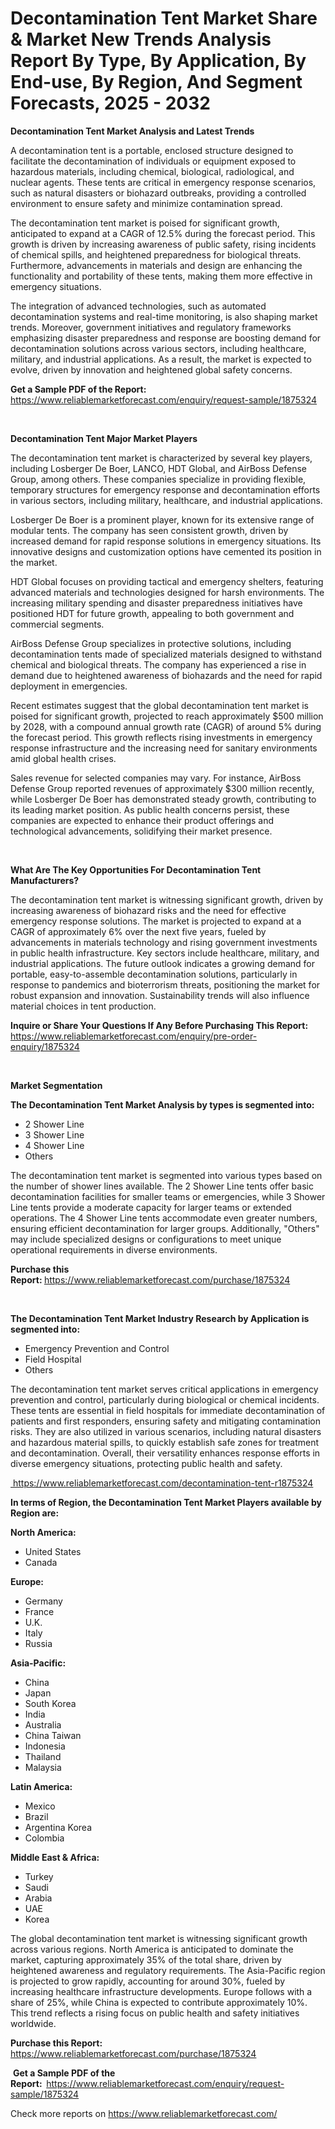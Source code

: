 <p><h1>Decontamination Tent Market Share & Market New Trends Analysis Report By Type, By Application, By End-use, By Region, And Segment Forecasts, 2025 - 2032</h1></p><p><strong>Decontamination Tent Market Analysis and Latest Trends</strong></p>
<p><p>A decontamination tent is a portable, enclosed structure designed to facilitate the decontamination of individuals or equipment exposed to hazardous materials, including chemical, biological, radiological, and nuclear agents. These tents are critical in emergency response scenarios, such as natural disasters or biohazard outbreaks, providing a controlled environment to ensure safety and minimize contamination spread.</p><p>The decontamination tent market is poised for significant growth, anticipated to expand at a CAGR of 12.5% during the forecast period. This growth is driven by increasing awareness of public safety, rising incidents of chemical spills, and heightened preparedness for biological threats. Furthermore, advancements in materials and design are enhancing the functionality and portability of these tents, making them more effective in emergency situations. </p><p>The integration of advanced technologies, such as automated decontamination systems and real-time monitoring, is also shaping market trends. Moreover, government initiatives and regulatory frameworks emphasizing disaster preparedness and response are boosting demand for decontamination solutions across various sectors, including healthcare, military, and industrial applications. As a result, the market is expected to evolve, driven by innovation and heightened global safety concerns.</p></p>
<p><strong>Get a Sample PDF of the Report:&nbsp;</strong> <a href="https://www.reliablemarketforecast.com/enquiry/request-sample/1875324?utm_campaign=3074&utm_medium=2&utm_source=Github&utm_content=ia&utm_term=04032025&utm_id=decontamination-tent">https://www.reliablemarketforecast.com/enquiry/request-sample/1875324</a></p>
<p>&nbsp;</p>
<p><strong>Decontamination Tent Major Market Players</strong></p>
<p><p>The decontamination tent market is characterized by several key players, including Losberger De Boer, LANCO, HDT Global, and AirBoss Defense Group, among others. These companies specialize in providing flexible, temporary structures for emergency response and decontamination efforts in various sectors, including military, healthcare, and industrial applications.</p><p>Losberger De Boer is a prominent player, known for its extensive range of modular tents. The company has seen consistent growth, driven by increased demand for rapid response solutions in emergency situations. Its innovative designs and customization options have cemented its position in the market.</p><p>HDT Global focuses on providing tactical and emergency shelters, featuring advanced materials and technologies designed for harsh environments. The increasing military spending and disaster preparedness initiatives have positioned HDT for future growth, appealing to both government and commercial segments.</p><p>AirBoss Defense Group specializes in protective solutions, including decontamination tents made of specialized materials designed to withstand chemical and biological threats. The company has experienced a rise in demand due to heightened awareness of biohazards and the need for rapid deployment in emergencies.</p><p>Recent estimates suggest that the global decontamination tent market is poised for significant growth, projected to reach approximately $500 million by 2028, with a compound annual growth rate (CAGR) of around 5% during the forecast period. This growth reflects rising investments in emergency response infrastructure and the increasing need for sanitary environments amid global health crises.</p><p>Sales revenue for selected companies may vary. For instance, AirBoss Defense Group reported revenues of approximately $300 million recently, while Losberger De Boer has demonstrated steady growth, contributing to its leading market position. As public health concerns persist, these companies are expected to enhance their product offerings and technological advancements, solidifying their market presence.</p></p>
<p>&nbsp;</p>
<p><strong>What Are The Key Opportunities For Decontamination Tent Manufacturers?</strong></p>
<p><p>The decontamination tent market is witnessing significant growth, driven by increasing awareness of biohazard risks and the need for effective emergency response solutions. The market is projected to expand at a CAGR of approximately 6% over the next five years, fueled by advancements in materials technology and rising government investments in public health infrastructure. Key sectors include healthcare, military, and industrial applications. The future outlook indicates a growing demand for portable, easy-to-assemble decontamination solutions, particularly in response to pandemics and bioterrorism threats, positioning the market for robust expansion and innovation. Sustainability trends will also influence material choices in tent production.</p></p>
<p><strong>Inquire or Share Your Questions If Any Before Purchasing This Report:</strong> <a href="https://www.reliablemarketforecast.com/enquiry/pre-order-enquiry/1875324?utm_campaign=3074&utm_medium=2&utm_source=Github&utm_content=ia&utm_term=04032025&utm_id=decontamination-tent">https://www.reliablemarketforecast.com/enquiry/pre-order-enquiry/1875324</a></p>
<p>&nbsp;</p>
<p><strong>Market Segmentation</strong></p>
<p><strong>The Decontamination Tent Market Analysis by types is segmented into:</strong></p>
<p><ul><li>2 Shower Line</li><li>3 Shower Line</li><li>4 Shower Line</li><li>Others</li></ul></p>
<p><p>The decontamination tent market is segmented into various types based on the number of shower lines available. The 2 Shower Line tents offer basic decontamination facilities for smaller teams or emergencies, while 3 Shower Line tents provide a moderate capacity for larger teams or extended operations. The 4 Shower Line tents accommodate even greater numbers, ensuring efficient decontamination for larger groups. Additionally, "Others" may include specialized designs or configurations to meet unique operational requirements in diverse environments.</p></p>
<p><strong>Purchase this Report:&nbsp;</strong><a href="https://www.reliablemarketforecast.com/purchase/1875324?utm_campaign=3074&utm_medium=2&utm_source=Github&utm_content=ia&utm_term=04032025&utm_id=decontamination-tent">https://www.reliablemarketforecast.com/purchase/1875324</a></p>
<p>&nbsp;</p>
<p><strong>The Decontamination Tent Market Industry Research by Application is segmented into:</strong></p>
<p><ul><li>Emergency Prevention and Control</li><li>Field Hospital</li><li>Others</li></ul></p>
<p><p>The decontamination tent market serves critical applications in emergency prevention and control, particularly during biological or chemical incidents. These tents are essential in field hospitals for immediate decontamination of patients and first responders, ensuring safety and mitigating contamination risks. They are also utilized in various scenarios, including natural disasters and hazardous material spills, to quickly establish safe zones for treatment and decontamination. Overall, their versatility enhances response efforts in diverse emergency situations, protecting public health and safety.</p></p>
<p><a href="https://www.reliablemarketforecast.com/decontamination-tent-r1875324?utm_campaign=3074&utm_medium=2&utm_source=Github&utm_content=ia&utm_term=04032025&utm_id=decontamination-tent">&nbsp;https://www.reliablemarketforecast.com/decontamination-tent-r1875324</a></p>
<p><strong>In terms of Region, the Decontamination Tent Market Players available by Region are:</strong></p>
<p>
    <p> <strong> North America: </strong>
        <ul>
            <li>United States</li>
            <li>Canada</li>
        </ul>
        </p> 
    <p> <strong> Europe: </strong>
        <ul>
            <li>Germany</li>
            <li>France</li>
            <li>U.K.</li>
            <li>Italy</li>
            <li>Russia</li>
        </ul>
        </p> 
    <p> <strong> Asia-Pacific: </strong>
        <ul>
            <li>China</li>
            <li>Japan</li>
            <li>South Korea</li>
            <li>India</li>
            <li>Australia</li>
            <li>China Taiwan</li>
            <li>Indonesia</li>
            <li>Thailand</li>
            <li>Malaysia</li>
        </ul>
        </p> 
    <p> <strong> Latin America: </strong>
        <ul>
            <li>Mexico</li>
            <li>Brazil</li>
            <li>Argentina Korea</li>
            <li>Colombia</li>
        </ul>
        </p> 
    <p> <strong> Middle East & Africa: </strong>
        <ul>
            <li>Turkey</li>
            <li>Saudi</li>
            <li>Arabia</li>
            <li>UAE</li>
            <li>Korea</li>
        </ul>
    </p>
    </p>
<p><p>The global decontamination tent market is witnessing significant growth across various regions. North America is anticipated to dominate the market, capturing approximately 35% of the total share, driven by heightened awareness and regulatory requirements. The Asia-Pacific region is projected to grow rapidly, accounting for around 30%, fueled by increasing healthcare infrastructure developments. Europe follows with a share of 25%, while China is expected to contribute approximately 10%. This trend reflects a rising focus on public health and safety initiatives worldwide.</p></p>
<p><strong>Purchase this Report: </strong><a href="https://www.reliablemarketforecast.com/purchase/1875324?utm_campaign=3074&utm_medium=2&utm_source=Github&utm_content=ia&utm_term=04032025&utm_id=decontamination-tent">https://www.reliablemarketforecast.com/purchase/1875324</a></p>
<p>&nbsp;<strong>Get a Sample PDF of the Report:&nbsp;&nbsp;</strong><a href="https://www.reliablemarketforecast.com/enquiry/request-sample/1875324?utm_campaign=3074&utm_medium=2&utm_source=Github&utm_content=ia&utm_term=04032025&utm_id=decontamination-tent">https://www.reliablemarketforecast.com/enquiry/request-sample/1875324</a></p>
<p><strong></strong></p>
<p>Check more reports on <a href="https://www.reliablemarketforecast.com/?utm_campaign=3074&utm_medium=2&utm_source=Github&utm_content=ia&utm_term=04032025&utm_id=decontamination-tent">https://www.reliablemarketforecast.com/</a></p>